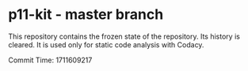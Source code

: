 # p11-kit - master branch

This repository contains the frozen state of the repository.
Its history is cleared. It is used only for static code
analysis with Codacy.

Commit Time: 1711609217